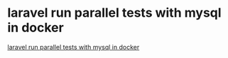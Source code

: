 # laravel run parallel tests with mysql in docker

[laravel run parallel tests with mysql in docker](https://aregsar.com/blog/2020/laravel-run-parallel-tests-with-mysql-in-docker)

